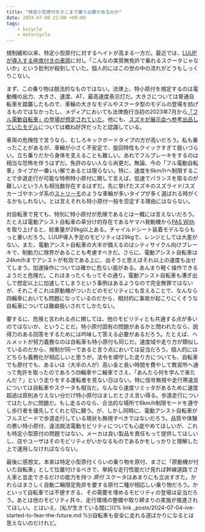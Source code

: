 ```yaml
---
title: "特定小型原付をそこまで嫌う必要があるのか"
date: 2024-07-08 21:00 +09:00
tags:
    - bicycle
    - motorcycle
---
```


規制緩和以来、特定小型原付に対するヘイトが高まる一方だ。最近では、[LUUPが導入する座席付きの車両](https://luup.sc/news/2024-06-25-seated-e-scooter/)に対し「こんなの実質無免許で乗れるスクータじゃないか」という批判が殺到していた。個人的にはこの世の中の流れがどうもしっくりこない。

まず、この乗り物は脱法的なものではない。法律上、特小原付を規定するのは電動機の出力、大きさ、速度、AT、最高速度表示灯だ。大きさについては普通自転車を踏襲したもので、車輪の大きなモデルやスクータ型のモデルの登場を妨げるものではなかったし、メディアにおいても法律施行当初の2023年7月から[「フル電動自転車」の登場が想定されていた](https://smart-mobility.jp/_ct/17639880)。他にも、[スズキが展示会へ参考出品していたモデル](https://news.webike.net/motorcycle/337610/)については概ね好評だったと認識している。

車両の危険性で言うなら、むしろキックボードタイプの方が高いだろう。私も乗ったことがあるが、車輪が小さく不安定で、旋回特性もクイックすぎて扱いづらい。立ち乗りだから身体を支えることも難しい。あれでフルブレーキをするのは相当な恐怖を伴うはずだ。免許のない人なら尚更だ。無論、今の「フル電動自転車」タイプが一番いい解であるとは限らない。特に、速度を6km/hへ制限することで歩道走行が可能な特例特小原付に関して言えば、低速でバランスを取るのが難しいという人も相当数存在するはずだ。先に挙げたスズキのスズライド/スズカーゴやホンダ系の[ストリーモ](https://striemo.com/)のような車輪が多いタイプが多く選ばれる時がくるかもしれない。とは言えそれも特小原付一般を否定する理由にはならない。

対自転車で見ても、特別に特小原付が危険であるとは一概には言えないだろう。たとえば電動アシスト自転車の草分け的存在であるヤマハ発動機から[PAS With](https://www.yamaha-motor.co.jp/pas/lineup/with/)を取り上げると、総重量が26kg以上ある。チャイルドシート装着モデルならもっと重いだろう。LUUP導入予定のモビリティは29kgで、レンジとしては大差がない。また、電動アシスト自転車の大半が備えるのはシティサイクル向けブレーキで、制動力に限界があることも考慮すべきだ。さらに、電動アシスト自転車は24km/hまでアシストが有効である上に、出そうと思えばそれ以上の速度も出せてしまう。加速操作については確かに危ない面がある。あんまり軽く操作できるようだと危険だ。これはまったくもってその通り。電動アシスト自転車も漕ぎ出しで想定以上に加速してしまうという事例はあるようなので完全無罪ではないが、それこそこれは原動機がついたどのモビリティにも言えることで、なんなら四輪車においても問題になっているのだから、相対的に事故が起こりにくそうな自転車については難癖扱いされてしかたない。

要するに、危険と言われる点に関しては、他のモビリティとも共通する点が多いのではないか、ということだ。特小原付固有の問題があるかと問われたなら、説得力のある回答をするためには吟味して答える必要があるだろう。たとえば、ヘルメットが努力義務なのは自転車も特小原付も同じだ。速度域や走り方が類似しているのだから、規制が同一であると言う点においては妥当だろう。個人的にはどちらも義務化が相応しいと思うが。法令を順守した走り方についても、自転車でも原付でも、あるいは（大半の人が）高い金と長い時間を費やして教習所へ通って免許を取ったのであろう四輪車や二輪車でさえ、「あんたら何を学んで来たんだ？」という走りをする運転者を見ない日はない。特に信号無視や走行帯違反については自転車やスクータも相当だ。なんなら速度リミッタがあるために速度超過は原則ありえない分だけ特小原付はましだとさえ言い得る。歩道走行についてはたしかに問題だ。もし走るのなら、合法的な場所で6km/h制限モードを遵守し歩行者を優先してくれと切に願う。が、しかし同時に、電動アシスト自転車がフルスピードで歩道走行している現状も無視すべきではないだろう。品質や体験の悪い特小原付、違法脱法電動モビリティについても心底やめてほしいが、これも特定小型原付の問題ではない。メーカは良い製品を責任もって提供してほしいし、店やユーザはそのモビリティがいかなるものであるかをしっかりと理解した上で運用しなければならない。

最後に感想文。本来は特定小型原付くらいの乗り物を原付、まさに「原動機が付いた自転車」として位置付けるべきで、単純な走行性能だけ見れば幹線道路でさえ車と並走できるだけの能力を持つ _原付_ スクータはあまりにも立派すぎた。かれらはまさしく自動二輪限定免許を要する原付二種が相応しい乗り物だろう。かといって自転車では不便すぎる、その需要を埋めるモビリティの登場は妥当だろう。あとは他のモビリティ共々、走行環境の整備や取り締まりの実施が推進されてほしい。とはいえ、[私が生きている間に]({% link _posts/2024-07-04-ive-started-to-fear-the-future.md %})自転車も安全に走れる道ばかりになるとは思えないのだけれど。
